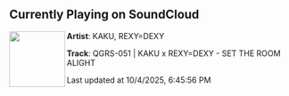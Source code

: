 ## Currently Playing on SoundCloud

[<img align="left" width="100" src="https://i1.sndcdn.com/artworks-7YZ4gd7JbwASeKp3-BUZFew-t500x500.png">](https://soundcloud.com/qualitygoodsrecs/qgrs-051-kaku-x-rexydexy-set-the-room-alight)

**Artist**: KAKU, REXY=DEXY 

**Track**: QGRS-051 | KAKU x REXY=DEXY - SET THE ROOM ALIGHT

Last updated at 10/4/2025, 6:45:56 PM
